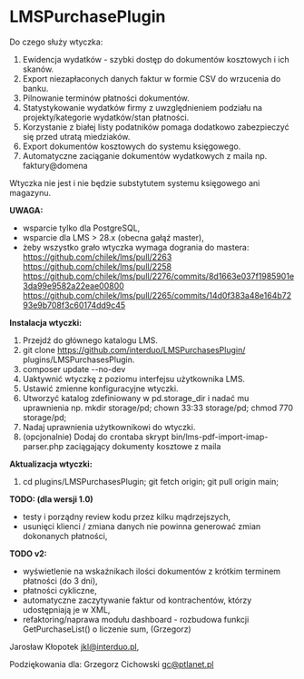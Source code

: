 # LMSPurchasePlugin 
Do czego służy wtyczka:
1. Ewidencja wydatków - szybki dostęp do dokumentów kosztowych i ich skanów.
2. Export niezapłaconych danych faktur w formie CSV do wrzucenia do banku.
3. Pilnowanie terminów płatności dokumentów.
4. Statystykowanie wydatków firmy z uwzględnieniem podziału na projekty/kategorie wydatków/stan płatności.
5. Korzystanie z białej listy podatników pomaga dodatkowo zabezpieczyć się przed utratą miedziaków.
6. Export dokumentów kosztowych do systemu księgowego.
7. Automatyczne zaciąganie dokumentów wydatkowych z maila np. faktury@domena

Wtyczka nie jest i nie będzie substytutem systemu księgowego ani magazynu.

**UWAGA:**
- wsparcie tylko dla PostgreSQL,
- wsparcie dla LMS > 28.x (obecna gałąź master),
- żeby wszystko grało wtyczka wymaga dogrania do mastera:
https://github.com/chilek/lms/pull/2263
https://github.com/chilek/lms/pull/2258
https://github.com/chilek/lms/pull/2276/commits/8d1663e037f1985901e3da99e9582a22eae00800
https://github.com/chilek/lms/pull/2265/commits/14d0f383a48e164b7293e9b708f3c60174dd9c45

**Instalacja wtyczki:**
1. Przejdź do głównego katalogu LMS.
2. git clone https://github.com/interduo/LMSPurchasesPlugin/ plugins/LMSPurchasesPlugin.
3. composer update --no-dev
4. Uaktywnić wtyczkę z poziomu interfejsu użytkownika LMS.
6. Ustawić zmienne konfiguracyjne wtyczki.
7. Utworzyć katalog zdefiniowany w pd.storage_dir i nadać mu uprawnienia
np.
mkdir storage/pd;
chown 33:33 storage/pd;
chmod 770 storage/pd;
8. Nadaj uprawnienia użytkownikowi do wtyczki.
9. (opcjonalnie) Dodaj do crontaba skrypt bin/lms-pdf-import-imap-parser.php zaciągający dokumenty kosztowe z maila

**Aktualizacja wtyczki:**
1. cd plugins/LMSPurchasesPlugin; git fetch origin; git pull origin main;

**TODO: (dla wersji 1.0)**
- testy i porządny review kodu przez kilku mądrzejszych,
- usunięci klienci / zmiana danych nie powinna generować zmian dokonanych płatności,

**TODO v2:**
- wyświetlenie na wskaźnikach ilości dokumentów z krótkim terminem płatności (do 3 dni),
- płatności cykliczne,
- automatyczne zaczytywanie faktur od kontrachentów, którzy udostępniają je w XML,
- refaktoring/naprawa modułu dashboard - rozbudowa funkcji GetPurchaseList() o liczenie sum, (Grzegorz)

Jarosław Kłopotek <jkl@interduo.pl>,

Podziękowania dla:
Grzegorz Cichowski <gc@ptlanet.pl>

